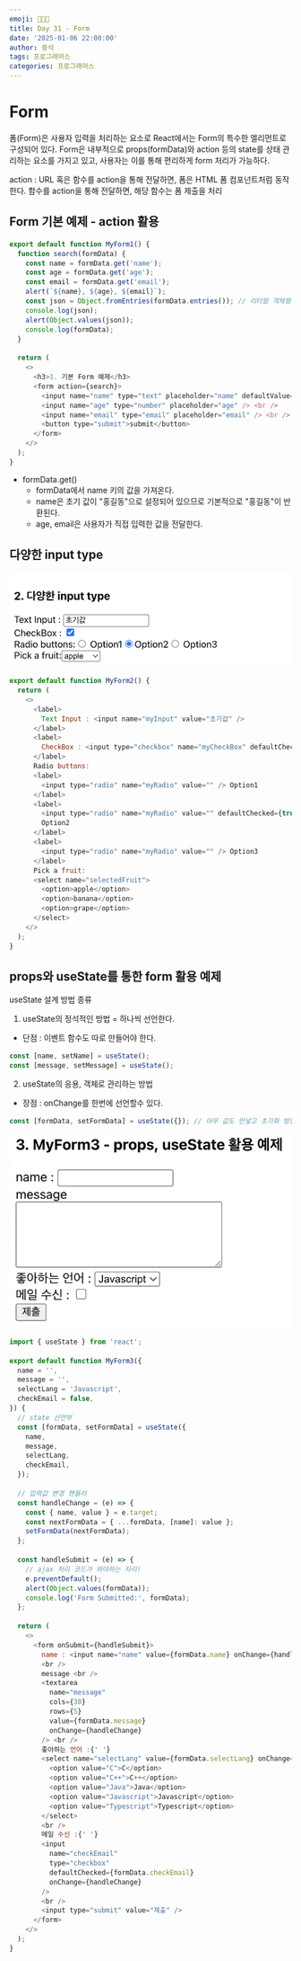 ```yaml
---
emoji: 👨🏻‍💻
title: Day 31 - Form
date: '2025-01-06 22:00:00'
author: 중석
tags: 프로그래머스
categories: 프로그래머스
---
```


# Form

폼(Form)은 사용자 입력을 처리하는 요소로 React에서는 Form의 특수한 엘리먼트로 구성되어 있다.
Form은 내부적으로 props(formData)와 action 등의 state를 상태 관리하는 요소를 가지고 있고,
사용자는 이를 통해 편리하게 form 처리가 가능하다.

action : URL 혹은 함수를 action을 통해 전달하면, 폼은 HTML 폼 컴포넌트처럼 동작한다. 함수를 action을 통해 전달하면, 해당 함수는 폼 제출을 처리

## Form 기본 예제 - action 활용

```js
export default function MyForm1() {
  function search(formData) {
    const name = formData.get('name');
    const age = formData.get('age');
    const email = formData.get('email');
    alert(`${name}, ${age}, ${email}`);
    const json = Object.fromEntries(formData.entries()); // 리터럴 객체형태로 반환
    console.log(json);
    alert(Object.values(json));
    console.log(formData);
  }

  return (
    <>
      <h3>1. 기본 Form 예제</h3>
      <form action={search}>
        <input name="name" type="text" placeholder="name" defaultValue={'홍길동'} /> <br />
        <input name="age" type="number" placeholder="age" /> <br />
        <input name="email" type="email" placeholder="email" /> <br />
        <button type="submit">submit</button>
      </form>
    </>
  );
}
```

- formData.get()
  - formData에서 name 키의 값을 가져온다.
  - name은 초기 값이 "홍길동"으로 설정되어 있으므로 기본적으로 "홍길동"이 반환된다.
  - age, email은 사용자가 직접 입력한 값을 전달한다.

## 다양한 input type

![](Day31_image/inputType_result.png)

```js
export default function MyForm2() {
  return (
    <>
      <label>
        Text Input : <input name="myInput" value="초기값" />
      </label>
      <label>
        CheckBox : <input type="checkbox" name="myCheckBox" defaultChecked={true} />
      </label>
      Radio buttons:
      <label>
        <input type="radio" name="myRadio" value="" /> Option1
      </label>
      <label>
        <input type="radio" name="myRadio" value="" defaultChecked={true} />
        Option2
      </label>
      <label>
        <input type="radio" name="myRadio" value="" /> Option3
      </label>
      Pick a fruit:
      <select name="selectedFruit">
        <option>apple</option>
        <option>banana</option>
        <option>grape</option>
      </select>
    </>
  );
}
```

## props와 useState를 통한 form 활용 예제

useState 설계 방법 종류

1.  useState의 정석적인 방법 = 하나씩 선언한다.

- 단점 : 이벤트 함수도 따로 만들어야 한다.

```js
const [name, setName] = useState();
const [message, setMessage] = useState();
```

2.  useState의 응용, 객체로 관리하는 방법

- 장점 : onChange를 한번에 선언할수 있다.

```js
const [formData, setFormData] = useState({}); // 아무 값도 안넣고 초기화 방법
```

![](Day31_image/props_useState_result.png)

```js
import { useState } from 'react';

export default function MyForm3({
  name = '',
  message = '',
  selectLang = 'Javascript',
  checkEmail = false,
}) {
  // state 선언부
  const [formData, setFormData] = useState({
    name,
    message,
    selectLang,
    checkEmail,
  });

  // 입력값 변경 핸들러
  const handleChange = (e) => {
    const { name, value } = e.target;
    const nextFormData = { ...formData, [name]: value };
    setFormData(nextFormData);
  };

  const handleSubmit = (e) => {
    // ajax 처리 코드가 와야하는 자리!
    e.preventDefault();
    alert(Object.values(formData));
    console.log('Form Submitted:', formData);
  };

  return (
    <>
      <form onSubmit={handleSubmit}>
        name : <input name="name" value={formData.name} onChange={handleChange} />
        <br />
        message <br />
        <textarea
          name="message"
          cols={30}
          rows={5}
          value={formData.message}
          onChange={handleChange}
        /> <br />
        좋아하는 언어 :{' '}
        <select name="selectLang" value={formData.selectLang} onChange={handleChange}>
          <option value="C">C</option>
          <option value="C++">C++</option>
          <option value="Java">Java</option>
          <option value="Javascript">Javascript</option>
          <option value="Typescript">Typescript</option>
        </select>
        <br />
        메일 수신 :{' '}
        <input
          name="checkEmail"
          type="checkbox"
          defaultChecked={formData.checkEmail}
          onChange={handleChange}
        />
        <br />
        <input type="submit" value="제출" />
      </form>
    </>
  );
}
```

```toc

```
